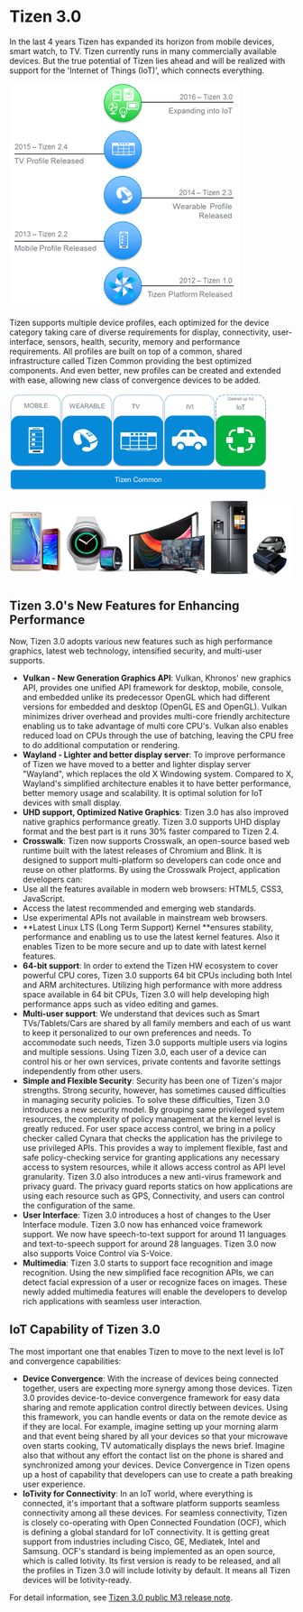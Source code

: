 # Tizen 3.0

In the last 4 years Tizen has expanded its horizon from mobile devices, smart watch, to TV. Tizen currently runs in many commercially available devices. But the true potential of Tizen lies ahead and will be realized with support for the 'Internet of Things (IoT)', which connects everything.

![img](media/3.0_introduction_1.png)

Tizen supports multiple device profiles, each optimized for the device category taking care of diverse requirements for display, connectivity, user-interface, sensors, health, security, memory and performance requirements. All profiles are built on top of a common, shared infrastructure called Tizen Common providing the best optimized components. And even better, new profiles can be created and extended with ease, allowing new class of convergence devices to be added.

![img](media/3.0_introduction_2.png)

![img](media/3.0_introduction_3.png)

## Tizen 3.0's New Features for Enhancing Performance

Now, Tizen 3.0 adopts various new features such as high performance graphics, latest web technology, intensified security, and multi-user supports.

- **Vulkan - New Generation Graphics API**: Vulkan, Khronos' new graphics API, provides one unified API framework for desktop, mobile, console, and embedded unlike its predecessor OpenGL which had different versions for embedded and desktop (OpenGL ES and OpenGL). Vulkan minimizes driver overhead and provides multi-core friendly architecture enabling us to take advantage of multi core CPU's. Vulkan also enables reduced load on CPUs through the use of batching, leaving the CPU free to do additional computation or rendering.
- **Wayland - Lighter and better display server**: To improve performance of Tizen we have moved to a better and lighter display server "Wayland", which replaces the old X Windowing system. Compared to X, Wayland's simplified architecture enables it to have better performance, better memory usage and scalability. It is optimal solution for IoT devices with small display.
- **UHD support, Optimized Native Graphics**: Tizen 3.0 has also improved native graphics performance greatly. Tizen 3.0 supports UHD display format and the best part is it runs 30% faster compared to Tizen 2.4.
- **Crosswalk**: Tizen now supports Crosswalk, an open-source based web runtime built with the latest releases of Chromium and Blink. It is designed to support multi-platform so developers can code once and reuse on other platforms. By using the Crosswalk Project, application developers can:
- Use all the features available in modern web browsers: HTML5, CSS3, JavaScript.
- Access the latest recommended and emerging web standards.
- Use experimental APIs not available in mainstream web browsers.
- **Latest Linux LTS (Long Term Support) Kernel **ensures stability, performance and enabling us to use the latest kernel features. Also it enables Tizen to be more secure and up to date with latest kernel features.
- **64-bit support**: In order to extend the Tizen HW ecosystem to cover powerful CPU cores, Tizen 3.0 supports 64 bit CPUs including both Intel and ARM architectures. Utilizing high performance with more address space available in 64 bit CPUs, Tizen 3.0 will help developing high performance apps such as video editing and games.
- **Multi-user support**: We understand that devices such as Smart TVs/Tablets/Cars are shared by all family members and each of us want to keep it personalized to our own preferences and needs. To accommodate such needs, Tizen 3.0 supports multiple users via logins and multiple sessions. Using Tizen 3.0, each user of a device can control his or her own services, private contents and favorite settings independently from other users.
- **Simple and Flexible Security**: Security has been one of Tizen's major strengths. Strong security, however, has sometimes caused difficulties in managing security policies. To solve these difficulties, Tizen 3.0 introduces a new security model. By grouping same privileged system resources, the complexity of policy management at the kernel level is greatly reduced. For user space access control, we bring in a policy checker called Cynara that checks the application has the privilege to use privileged APIs. This provides a way to implement flexible, fast and safe policy-checking service for granting applications any necessary access to system resources, while it allows access control as API level granularity. Tizen 3.0 also introduces a new anti-virus framework and privacy guard. The privacy guard reports statics on how applications are using each resource such as GPS, Connectivity, and users can control the configuration of the same.
- **User Interface**: Tizen 3.0 introduces a host of changes to the User Interface module. Tizen 3.0 now has enhanced voice framework support. We now have speech-to-text support for around 11 languages and text-to-speech support for around 28 languages. Tizen 3.0 now also supports Voice Control via S-Voice.
- **Multimedia**: Tizen 3.0 starts to support face recognition and image recognition. Using the new simplified face recognition APIs, we can detect facial expression of a user or recognize faces on images. These newly added multimedia features will enable the developers to develop rich applications with seamless user interaction.

 

## IoT Capability of Tizen 3.0

The most important one that enables Tizen to move to the next level is IoT and convergence capabilities:

- **Device Convergence**: With the increase of devices being connected together, users are expecting more synergy among those devices. Tizen 3.0 provides device-to-device convergence framework for easy data sharing and remote application control directly between devices. Using this framework, you can handle events or data on the remote device as if they are local. For example, imagine setting up your morning alarm and that event being shared by all your devices so that your microwave oven starts cooking, TV automatically displays the news brief. Imagine also that without any effort the contact list on the phone is shared and synchronized among your devices. Device Convergence in Tizen opens up a host of capability that developers can use to create a path breaking user experience.
- **IoTivity for Connectivity**: In an IoT world, where everything is connected, it's important that a software platform supports seamless connectivity among all these devices. For seamless connectivity, Tizen is closely co-operating with Open Connected Foundation (OCF), which is defining a global standard for IoT connectivity. It is getting great support from industries including Cisco, GE, Mediatek, Intel and Samsung. OCF's standard is being implemented as an open source, which is called Iotivity. Its first version is ready to be released, and all the profiles in Tizen 3.0 will include Iotivity by default. It means all Tizen devices will be Iotivity-ready.

 

For detail information, see [Tizen 3.0 public M3 release note](../../release-notes/tizen-3-0-m3.md).
